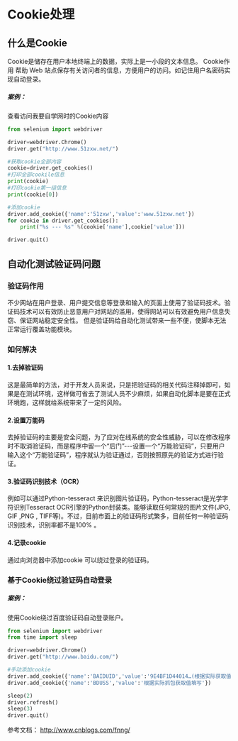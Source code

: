 Cookie处理
==
## 什么是Cookie
Cookie是储存在用户本地终端上的数据，实际上是一小段的文本信息。
Cookie作用
帮助 Web 站点保存有关访问者的信息，方便用户的访问。如记住用户名密码实现自动登录。
##### 案例：
查看访问我要自学网时的Cookie内容
```Python
from selenium import webdriver

driver=webdriver.Chrome()
driver.get("http://www.51zxw.net/")

#获取cookie全部内容
cookie=driver.get_cookies()
#打印全部cookile信息
print(cookie)
#打印cookie第一组信息
print(cookie[0])

#添加cookie
driver.add_cookie({'name':'51zxw','value':'www.51zxw.net'})
for cookie in driver.get_cookies():
    print("%s --- %s" %(cookie['name'],cookie['value']))

driver.quit()
```
## 自动化测试验证码问题
### 验证码作用
不少网站在用户登录、用户提交信息等登录和输入的页面上使用了验证码技术。验证码技术可以有效防止恶意用户对网站的滥用，使得网站可以有效避免用户信息失窃、保证网站稳定安全性。
但是验证码给自动化测试带来一些不便，使脚本无法正常运行覆盖功能模块。
### 如何解决
#### 1.去掉验证码
这是最简单的方法，对于开发人员来说，只是把验证码的相关代码注释掉即可，如果是在测试环境，这样做可省去了测试人员不少麻烦，如果自动化脚本是要在正式环境跑，这样就给系统带来了一定的风险。
#### 2.设置万能码
去掉验证码的主要是安全问题，为了应对在线系统的安全性威胁，可以在修改程序时不取消验证码，而是程序中留一个“后门”---设置一个“万能验证码”，只要用户输入这个“万能验证码”，程序就认为验证通过，否则按照原先的验证方式进行验证。
#### 3.验证码识别技术（OCR）
例如可以通过Python-tesseract 来识别图片验证码，Python-tesseract是光学字符识别Tesseract OCR引擎的Python封装类。能够读取任何常规的图片文件(JPG, GIF ,PNG , TIFF等)。不过，目前市面上的验证码形式繁多，目前任何一种验证码识别技术，识别率都不是100% 。
#### 4.记录cookie
通过向浏览器中添加cookie 可以绕过登录的验证码。

### 基于Cookie绕过验证码自动登录
##### 案例：
使用Cookie绕过百度验证码自动登录账户。
```python
from selenium import webdriver
from time import sleep

driver=webdriver.Chrome()
driver.get("http://www.baidu.com/")

#手动添加cookie
driver.add_cookie({'name':'BAIDUID','value':'9E4BF1D44014…(根据实际获取值填写)'})
driver.add_cookie({'name':'BDUSS','value':'根据实际抓包获取值填写'})

sleep(2)
driver.refresh()
sleep(3)
driver.quit()
```







参考文档：
http://www.cnblogs.com/fnng/
